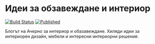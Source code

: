 # Идеи за обзавеждане и интериор
[![Build Status](http://dev.almero.pro/interiorendizain.com/status/build.svg?v2)](http://dev.almero.pro/interiorendizain.com)
[![Published](http://interiorendizain.com/status/published.svg)](http://interiorendizain.com)

Блогът на Ачерно за интериор и обазавеждане. Хиляди идеи за интериорен дизайн, мебели и интересни интериорни решения.
